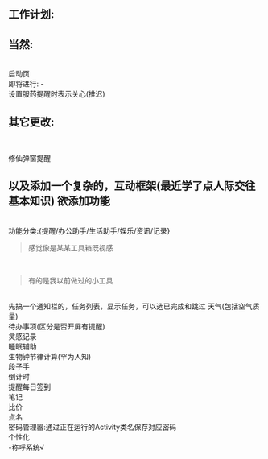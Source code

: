 
 


工作计划:
-

当然:
-
<br>
启动页

<br>
即将进行:
-
<br>
设置服药提醒时表示关心(推迟)
<br>


其它更改:
-
<br>

修仙弹窗提醒

以及添加一个复杂的，互动框架(最近学了点人际交往基本知识)
欲添加功能
-
<br>
功能分类:{提醒/办公助手/生活助手/娱乐/资讯/记录}
<br>

>感觉像是某某工具箱既视感

<br>

>有的是我以前做过的小工具

<br>
先搞一个通知栏的，任务列表，显示任务，可以选已完成和跳过
天气(包括空气质量)<br>
待办事项(区分是否开屏有提醒)<br>
灵感记录<br>
睡眠辅助<br>
生物钟节律计算(罕为人知)<br>
段子手<br>
倒计时<br>
提醒每日签到<br>
笔记<br>
比价<br>
点名<br>
密码管理器:通过正在运行的Activity类名保存对应密码<br>
个性化<br>
-称呼系统√<br>


<br>
